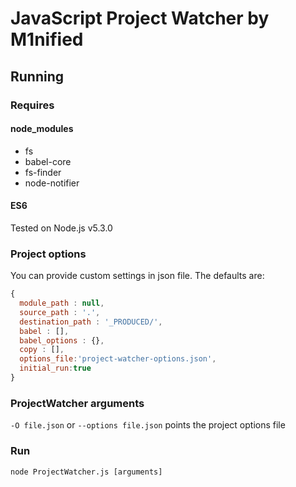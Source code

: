 # JavaScript Project Watcher by M1nified
## Running
### Requires
#### node_modules
* fs
* babel-core
* fs-finder
* node-notifier

#### ES6
Tested on Node.js v5.3.0

### Project options
You can provide custom settings in json file.
The defaults are:
```javascript
{
  module_path : null,
  source_path : '.',
  destination_path : '_PRODUCED/',
  babel : [],
  babel_options : {},
  copy : [],
  options_file:'project-watcher-options.json',
  initial_run:true
}
```
### ProjectWatcher arguments
`-O file.json` or `--options file.json` points the project options file

### Run
`node ProjectWatcher.js [arguments]`
